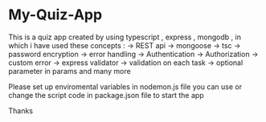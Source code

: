 # My-Quiz-App
This is a quiz app created by using typescript , express , mongodb , in which i have used these concepts :
-> REST api 
-> mongoose 
-> tsc 
-> password encryption
-> error handling
-> Authentication
-> Authorization
-> custom error
-> express validator
-> validation on each task
-> optional parameter in params 
and many more 

Please set up enviromental variables in nodemon.js file 
you can use or change the script code in package.json file to start the app 

Thanks
